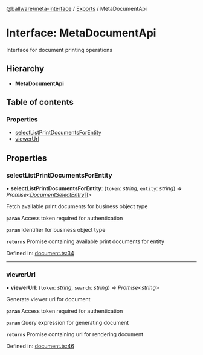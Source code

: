 [@ballware/meta-interface](../README.md) / [Exports](../modules.md) / MetaDocumentApi

# Interface: MetaDocumentApi

Interface for document printing operations

## Hierarchy

* **MetaDocumentApi**

## Table of contents

### Properties

- [selectListPrintDocumentsForEntity](metadocumentapi.md#selectlistprintdocumentsforentity)
- [viewerUrl](metadocumentapi.md#viewerurl)

## Properties

### selectListPrintDocumentsForEntity

• **selectListPrintDocumentsForEntity**: (`token`: *string*, `entity`: *string*) => *Promise*<[*DocumentSelectEntry*](documentselectentry.md)[]\>

Fetch available print documents for business object type

**`param`** Access token required for authentication

**`param`** Identifier for business object type

**`returns`** Promise containing available print documents for entity

Defined in: [document.ts:34](https://github.com/frankball/ballware-meta-interface/blob/157bdb2/src/document.ts#L34)

___

### viewerUrl

• **viewerUrl**: (`token`: *string*, `search`: *string*) => *Promise*<*string*\>

Generate viewer url for document

**`param`** Access token required for authentication

**`param`** Query expression for generating document

**`returns`** Promise containing url for rendering document

Defined in: [document.ts:46](https://github.com/frankball/ballware-meta-interface/blob/157bdb2/src/document.ts#L46)

